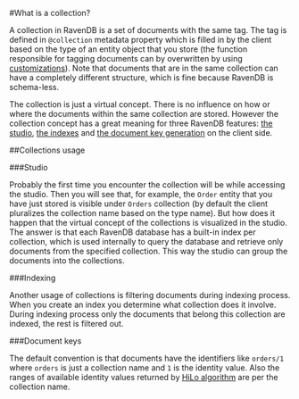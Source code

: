 ﻿#What is a collection?

A collection in RavenDB is a set of documents with the same tag. The tag is defined in `@collection` metadata property which is filled in by the client based on the type of 
an entity object that you store (the function responsible for tagging documents can by overwritten by using [customizations](../../client-api/configuration/conventions/identifier-generation/global#findtypetagname-and-finddynamictagname)). Note that documents that are in 
the same collection can have a completely different structure, which is fine because RavenDB is schema-less.

The collection is just a virtual concept. There is no influence on how or where the documents within the same collection are stored. However the collection concept
has a great meaning for three RavenDB features: [the studio](../../studio/overview/documents/documents-view), [the indexes](../../indexes/what-are-indexes) and [the document key generation](../../client-api/document-identifiers/working-with-document-ids) on the client side.

##Collections usage

###Studio

Probably the first time you encounter the collection will be while accessing the studio. Then you will see that, for example, the `Order` entity that you have just stored is visible under 
`Orders` collection (by default the client pluralizes the collection name based on the type name). But how does it happen that the virtual concept of the collections is
visualized in the studio. The answer is that each RavenDB database has a built-in index per collection, which is used internally to query the database and retrieve
only  documents from the specified collection. This way the studio can group the documents into the collections.


###Indexing

Another usage of collections is filtering documents during indexing process. When you create an index you determine what collection does it involve. During indexing process only the documents
that belong this collection are indexed, the rest is filtered out.

###Document keys

The default convention is that documents have the identifiers like `orders/1` where `orders` is just a collection name and `1` is the identity value. 
Also the ranges of available identity values returned by [HiLo algorithm](../../client-api/document-identifiers/hilo-algorithm) are per the collection name.
